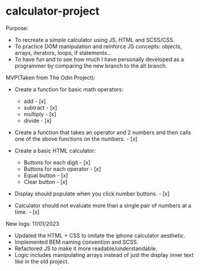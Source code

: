 # calculator-project

Purpose:

- To recreate a simple calculator using JS, HTML and SCSS/CSS.
- To practice DOM manipulation and reinforce JS concepts: objects, arrays, iterators, loops, if statements...
- To have fun and to see how much I have personally developed as a programmer by comparing the new branch to the alt branch.

MVP(Taken from The Odin Project):

- Create a function for basic math operators:

  - add - [x]
  - subtract - [x]
  - multiply - [x]
  - divide - [x]

- Create a function that takes an operator and 2 numbers and then calls one of the above functions on the numbers. - [x]

- Create a basic HTML calculator:

  - Buttons for each digit - [x]
  - Buttons for each operator - [x]
  - Equal button - [x]
  - Clear button - [x]

- Display should populate when you click number buttons. - [x]

- Calculator should not evaluate more than a single pair of numbers at a time. - [x]

New logs:
11/01/2023

- Updated the HTML + CSS to imitate the iphone calculator aesthetic.
- Implemented BEM naming convention and SCSS.
- Refactored JS to make it more readable/understandable.
- Logic includes manipulating arrays instead of just the display inner text like in the old project.

<!-- Old logs:
04/08/2022

- Implemented basic math operation functions
  - addition, subtraction, multiplication, division
- Will implement operator function
  - function uses 3 parameters: 2 numbers and an operator function.

05/08/2022

- Implemented basic calculation function.
- Implemented basic layout of calculator.

06/08/2022

- Have implemented basic functioning of numbers appearing once you have clicked on it.
- Bugs to be fixed: 'undefined appearing on the calculator display if div container 'numbers' is clicked or event triggered.
- TBD: implement a feature where display content font size changes as more numbers are added. alternatively, we can try add a feature that allows the numbers to continue off but once it clips the display border, the number hides and only the most recent 10 or so numbers (maximum limit of digits allowed on display) to show.
- TBD: Be able to do a simple calculation.

06/08/2022

- Implemented simple calculation functionality.
- TBD:
  - Your calculator should not evaluate more than a single pair of numbers at a time. If we are doing a multi operator calculation, it should show result from first operation and then follow-up calculation from 2nd operation and so on and so forth.
  - Be able to do decimal calculation.
  - Put an error message when try to divide by 0.

07/08/2022

- Now able to do multiple operations one operation at at time.
- Able to do decimal calculations.
- Error message appears when user tries to divide by 0.
- TBD:
  - Implement CSS styling that removes the decimal button once one has been placed.
  - Only allows decimals up to 2 places for each result.
  - Allow a finite amount of numbers/characters on the 'display.textContent' at a time.

8/08/2022

- Implemented functional calculator that does multi-operant calculations one calculation at a time.
- Will need to implement a backspace/delete function that only backspaces 1 unit instead of clearing out the board.
- -->
